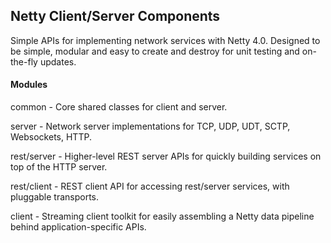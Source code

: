 ## Netty Client/Server Components

Simple APIs for implementing network services with Netty 4.0. Designed to be simple, modular and easy to
create and destroy for unit testing and on-the-fly updates.

#### Modules

common - Core shared classes for client and server.

server - Network server implementations for TCP, UDP, UDT, SCTP, Websockets, HTTP.

rest/server - Higher-level REST server APIs for quickly building services on top of the HTTP server.

rest/client - REST client API for accessing rest/server services, with pluggable transports.

client - Streaming client toolkit for easily assembling a Netty data pipeline behind application-specific APIs.
